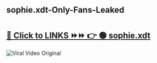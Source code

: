 
 ## sophie.xdt-Only-Fans-Leaked

# <h2><a href="https://clipsfans.com/sophie.xdt&ref=git">🔗 Click to LINKS ⏩⏩ 👉 🟢 sophie.xdt </a></h2>

<a href="https://clipsfans.com/sophie.xdt&ref=git" rel="nofollow" data-target="animated-image.originalLink"><img src="https://i.ibb.co.com/xMMVF88/686577567.gif" alt="Viral Video Original" style="max-width: 100%; display: inline-block;" data-target="animated-image.originalImage"></a>
